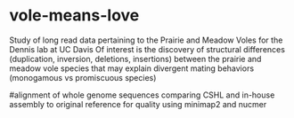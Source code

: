 # vole-means-love
Study of long read data pertaining to the Prairie and Meadow Voles for the Dennis lab at UC Davis
Of interest is the discovery of structural differences (duplication, inversion, deletions, insertions) between the prairie and meadow vole species that may explain divergent mating behaviors (monogamous vs promiscuous species)

#alignment of whole genome sequences
comparing CSHL and in-house assembly to original reference for quality using minimap2 and nucmer
